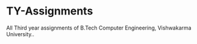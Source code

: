# TY-Assignments
All Third year assignments of B.Tech Computer Engineering, Vishwakarma University..
